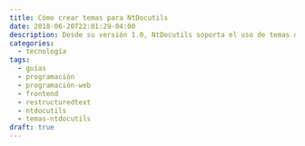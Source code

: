 ```yaml
---
title: Cómo crear temas para NtDocutils
date: 2018-06-20T22:01:29-04:00
description: Desde su versión 1.0, NtDocutils soporta el uso de temas desde módulos externos, son muy fáciles de crear y aquí les muestro cómo.
categories:
  - tecnología
tags:
  - guías
  - programación
  - programación-web
  - frontend
  - restructuredtext
  - ntdocutils
  - temas-ntdocutils
draft: true
---
```


